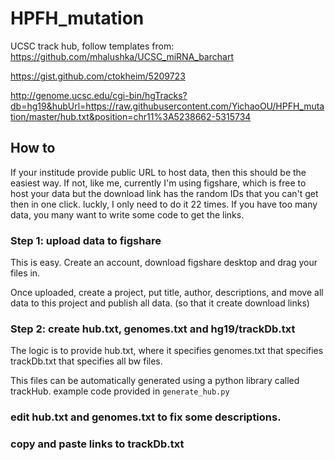 # HPFH_mutation
UCSC track hub, follow templates from: https://github.com/mhalushka/UCSC_miRNA_barchart


https://gist.github.com/ctokheim/5209723


http://genome.ucsc.edu/cgi-bin/hgTracks?db=hg19&hubUrl=https://raw.githubusercontent.com/YichaoOU/HPFH_mutation/master/hub.txt&position=chr11%3A5238662-5315734


## How to

If your institude provide public URL to host data, then this should be the easiest way. If not, like me, currently I'm using figshare, which is free to host your data but the download link has the random IDs that you can't get then in one click. luckly, I only need to do it 22 times. If you have too many data, you many want to write some code to get the links.

### Step 1: upload data to figshare

This is easy. Create an account, download figshare desktop and drag your files in.

Once uploaded, create a project, put title, author, descriptions, and move all data to this project and publish all data. (so that it create download links)

### Step 2: create hub.txt, genomes.txt and hg19/trackDb.txt

The logic is to provide hub.txt, where it specifies genomes.txt that specifies trackDb.txt that specifies all bw files.

This files can be automatically generated using a python library called trackHub. example code provided in `generate_hub.py`

### edit hub.txt and genomes.txt to fix some descriptions.


### copy and paste links to trackDb.txt

